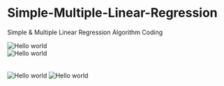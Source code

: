# Simple-Multiple-Linear-Regression
Simple &amp; Multiple  Linear Regression Algorithm Coding


<img src="https://i.ytimg.com/vi/owI7zxCqNY0/maxresdefault.jpg" alt="Hello world">

<br>

<img src="https://sphweb.bumc.bu.edu/otlt/MPH-Modules/BS/BS704-EP713_MultivariableMethods/SimpleLinearRegression.png" alt="Hello world">
<br>
<br>
<br>


<img src="https://sds-platform-private.s3-us-east-2.amazonaws.com/uploads/38_blog_image_1.png" alt="Hello world">
<img src="https://av-eks-blogoptimized.s3.amazonaws.com/40561Ready-Mix-Concrete-Price-List.png" alt="Hello world">
